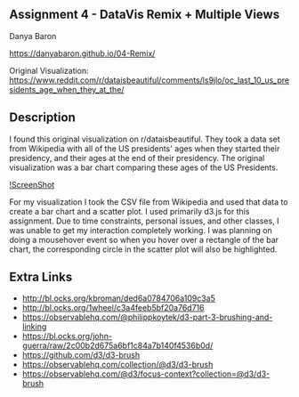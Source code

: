 ## Assignment 4 - DataVis Remix + Multiple Views
Danya Baron


https://danyabaron.github.io/04-Remix/

Original Visualization: https://www.reddit.com/r/dataisbeautiful/comments/ls9jlo/oc_last_10_us_presidents_age_when_they_at_the/

## Description

I found this original visualization on r/dataisbeautiful. They took a data set from Wikipedia with all of the US presidents' ages when they started their presidency, and their ages at the end of their presidency. The original visualization was a bar chart comparing these ages of the US Presidents.

[!ScreenShot]()


For my visualization I took the CSV file from Wikipedia and used that data to create a bar chart and a scatter plot. I used primarily d3.js for this assignment. Due to time constraints, personal issues, and other classes, I was unable to get my interaction completely working. I was planning on doing a mousehover event so when you hover over a rectangle of the bar chart, the corresponding circle in the scatter plot will also be highlighted.


Extra Links
---
- http://bl.ocks.org/kbroman/ded6a0784706a109c3a5
- http://bl.ocks.org/1wheel/c3a4feeb5bf20a76d716
- https://observablehq.com/@philippkoytek/d3-part-3-brushing-and-linking
- https://bl.ocks.org/john-guerra/raw/2c00b2d675a6bf1c84a7b140f4536b0d/
- https://github.com/d3/d3-brush
- https://observablehq.com/collection/@d3/d3-brush
- https://observablehq.com/@d3/focus-context?collection=@d3/d3-brush
